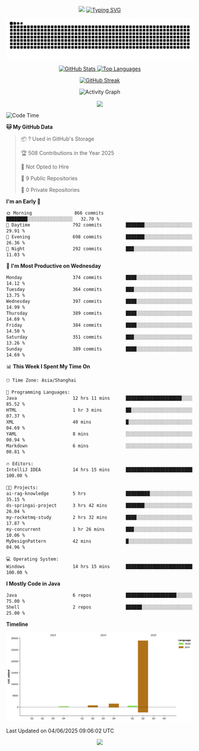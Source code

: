 <!-- -->

<p align="center">
<img src="https://capsule-render.vercel.app/api?type=waving&color=timeGradient&height=300&&section=header&text=HI%20THEME!&fontSize=90&fontAlign=50&fontAlignY=30&desc=I%20am%20AlfonsoKevin!&descAlign=50&descSize=30&descAlignY=60&animation=twinkling" />
    <a align="center" href="https://www.kaijavademo.top/"><img src="https://readme-typing-svg.demolab.com?font=Fira+Code&center=true&pause=1000&width=435&lines=Welcome+to+my+GitHub+profile+page!;%E6%AC%A2%E8%BF%8E%E6%9D%A5%E5%88%B0%E6%88%91%E7%9A%84GitHub%E4%B8%BB%E9%A1%B5%EF%BC%81" alt="Typing SVG" height=200 /> </a>
</p>
 <p align="center"><img src="https://raw.githubusercontent.com/AlfonsoKevin/AlfonsoKevin/output/github-contribution-grid-snake.svg"></p>

</p>


<p align="center" >
  <a href="https://github.com/AlfonsoKevin">  
    <img src="https://github-readme-stats.vercel.app/api/?username=AlfonsoKevin&layout=compact&border_radius=20" width="400"  alt="GitHub Stats" />
  </a>
  <a href="https://www.kaijavademo.top/">
    <img src="https://github-readme-stats.vercel.app/api/top-langs/?username=AlfonsoKevin&layout=compact&border_radius=20" width=400 alt="Top Languages"/>
  </a>
</p>


<p align="center">
    <a href="https://github.com/AlfonsoKevin">
    <img src="https://streak-stats.demolab.com?user=AlfonsoKevin&theme=transparent&hide_border=false%C2%A0%C2%A0%E5%81%87&short_numbers=false%C2%A0%C2%A0%E5%81%87&card_width=595&card_height=234" height="400"  alt="GitHub Streak" />
    </a>
</p>



<p align="center">
    <img width="800" src="https://github-readme-activity-graph.vercel.app/graph?username=AlfonsoKevin&theme=github-compact&hide_border=true&area=true&from=2024-06-01&to=2024-12-31&grid=false&custom_title=Activity%20Graph" alt="Activity Graph" title="Activity Graph" />
</p> 




<p align="center">
	<img align="center" src="https://skillicons.dev/icons?i=idea,java,mysql,redis,spring,rocket,html,css,js,react,linux,py,c,clion,docker,md,stackoverflow&theme=light" />    
</p>


<!--START_SECTION:waka-->
![Code Time](http://img.shields.io/badge/Code%20Time-99%20hrs%2032%20mins-blue)

**🐱 My GitHub Data** 

> 📦 ? Used in GitHub's Storage 
 > 
> 🏆 508 Contributions in the Year 2025
 > 
> 🚫 Not Opted to Hire
 > 
> 📜 9 Public Repositories 
 > 
> 🔑 0 Private Repositories 
 > 
**I'm an Early 🐤** 

```text
🌞 Morning                866 commits         ████████░░░░░░░░░░░░░░░░░   32.70 % 
🌆 Daytime                792 commits         ███████░░░░░░░░░░░░░░░░░░   29.91 % 
🌃 Evening                698 commits         ███████░░░░░░░░░░░░░░░░░░   26.36 % 
🌙 Night                  292 commits         ███░░░░░░░░░░░░░░░░░░░░░░   11.03 % 
```
📅 **I'm Most Productive on Wednesday** 

```text
Monday                   374 commits         ████░░░░░░░░░░░░░░░░░░░░░   14.12 % 
Tuesday                  364 commits         ███░░░░░░░░░░░░░░░░░░░░░░   13.75 % 
Wednesday                397 commits         ████░░░░░░░░░░░░░░░░░░░░░   14.99 % 
Thursday                 389 commits         ████░░░░░░░░░░░░░░░░░░░░░   14.69 % 
Friday                   384 commits         ████░░░░░░░░░░░░░░░░░░░░░   14.50 % 
Saturday                 351 commits         ███░░░░░░░░░░░░░░░░░░░░░░   13.26 % 
Sunday                   389 commits         ████░░░░░░░░░░░░░░░░░░░░░   14.69 % 
```


📊 **This Week I Spent My Time On** 

```text
🕑︎ Time Zone: Asia/Shanghai

💬 Programming Languages: 
Java                     12 hrs 11 mins      █████████████████████░░░░   85.52 % 
HTML                     1 hr 3 mins         ██░░░░░░░░░░░░░░░░░░░░░░░   07.37 % 
XML                      40 mins             █░░░░░░░░░░░░░░░░░░░░░░░░   04.69 % 
YAML                     8 mins              ░░░░░░░░░░░░░░░░░░░░░░░░░   00.94 % 
Markdown                 6 mins              ░░░░░░░░░░░░░░░░░░░░░░░░░   00.81 % 

🔥 Editors: 
IntelliJ IDEA            14 hrs 15 mins      █████████████████████████   100.00 % 

🐱‍💻 Projects: 
ai-rag-knowledge         5 hrs               █████████░░░░░░░░░░░░░░░░   35.15 % 
ds-springai-project      3 hrs 42 mins       ███████░░░░░░░░░░░░░░░░░░   26.04 % 
my-rocketmq-study        2 hrs 32 mins       ████░░░░░░░░░░░░░░░░░░░░░   17.87 % 
my-concurrent            1 hr 26 mins        ███░░░░░░░░░░░░░░░░░░░░░░   10.06 % 
MyDesignPattern          42 mins             █░░░░░░░░░░░░░░░░░░░░░░░░   04.96 % 

💻 Operating System: 
Windows                  14 hrs 15 mins      █████████████████████████   100.00 % 
```

**I Mostly Code in Java** 

```text
Java                     6 repos             ███████████████████░░░░░░   75.00 % 
Shell                    2 repos             ██████░░░░░░░░░░░░░░░░░░░   25.00 % 
```



**Timeline**

![Lines of Code chart](https://raw.githubusercontent.com/AlfonsoKevin/AlfonsoKevin/main/assets/bar_graph.png)


 Last Updated on 04/06/2025 09:06:02 UTC
<!--END_SECTION:waka-->

<p align="center">
    <a href="https://github.com/AlfonsoKevin"></a><img src="https://img.shields.io/badge/GitHub-grey?logo=github" />
</p>
